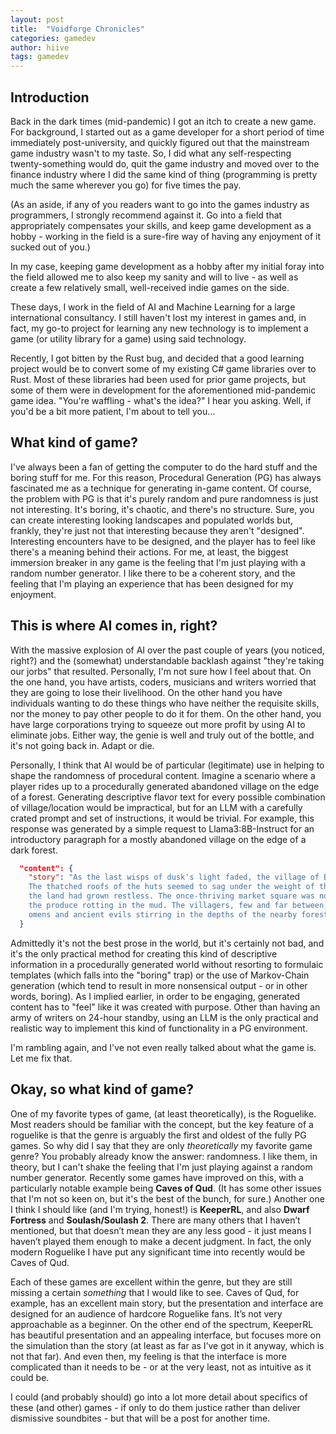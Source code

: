 ```yaml
---
layout: post
title:  "Voidforge Chronicles"
categories: gamedev
author: hiive
tags: gamedev
---
```

## Introduction
Back in the dark times (mid-pandemic) I got an itch to create a new game. For background, I started out as a game developer for a short period of time immediately post-university, and quickly figured out that the mainstream game industry wasn't to my taste.
So, I did what any self-respecting twenty-something would do, quit the game industry and moved over to the finance industry where I did the same kind of thing (programming is pretty much the same wherever you go) for five times the pay.

(As an aside, if any of you readers want to go into the games industry as programmers, I strongly recommend against it. Go into a field that appropriately compensates your skills, and keep game development as a hobby - working in the field is a sure-fire way of having any enjoyment of it sucked out of you.)

In my case, keeping game development as a hobby after my initial foray into the field allowed me to also keep my sanity and will to live - as well as create a few relatively small, well-received indie games on the side.

These days, I work in the field of AI and Machine Learning for a large international consultancy. I still haven't lost my interest in games and, in fact, my go-to project for learning any new technology is to implement a game (or utility library for a game) using said technology.

Recently, I got bitten by the Rust bug, and decided that a good learning project would be to convert some of my existing C# game libraries over to Rust. Most of these libraries had been used for prior game projects, but some of them were in development for the aforementioned mid-pandemic game idea. "You're waffling - what's the idea?" I hear you asking. Well, if you'd be a bit more patient, I'm about to tell you...

## What kind of game?
I've always been a fan of getting the computer to do the hard stuff and the boring stuff for me. For this reason, Procedural Generation (PG) has always fascinated me as a technique for generating in-game content.
Of course, the problem with PG is that it's purely random and pure randomness is just not interesting. It's boring, it's chaotic, and there's no structure.
Sure, you can create interesting looking landscapes and populated worlds but, frankly, they're just not that interesting because they aren't "designed". Interesting encounters have to be designed, and the player has to feel like there's a meaning behind their actions.
For me, at least, the biggest immersion breaker in any game is the feeling that I'm just playing with a random number generator. I like there to be a coherent story, and the feeling that I'm playing an experience that has been designed for my enjoyment.

## This is where AI comes in, right?
With the massive explosion of AI over the past couple of years (you noticed, right?) and the (somewhat) understandable backlash against "they're taking our jorbs" that resulted. Personally, I'm not sure how I feel about that. On the one hand, you have artists, coders, musicians and writers worried that they are going to lose their livelihood. On the other hand you have individuals wanting to do these things who have neither the requisite skills, nor the money to pay other people to do it for them. On the other hand, you have large corporations trying to squeeze out more profit by using AI to eliminate jobs. Either way, the genie is well and truly out of the bottle, and it's not going back in. Adapt or die.

Personally, I think that AI would be of particular (legitimate) use in helping to shape the randomness of procedural content. Imagine a scenario where a player rides up to a procedurally generated abandoned village on the edge of a forest. Generating descriptive flavor text for every possible combination of village/location would be impractical, but for an LLM with a carefully crated prompt and set of instructions, it would be trivial.
For example, this response was generated by a simple request to Llama3:8B-Instruct for an introductory paragraph for a mostly abandoned village on the edge of a dark forest.

```json
  "content": {
    "story": "As the last wisps of dusk's light faded, the village of Brindlemark lay shrouded in an unsettling silence. 
    The thatched roofs of the huts seemed to sag under the weight of the oppressive atmosphere, as if the very spirits of
    the land had grown restless. The once-thriving market square was now a scene of desolation, the stalls abandoned and
    the produce rotting in the mud. The villagers, few and far between, huddled in their homes, whispering tales of dark
    omens and ancient evils stirring in the depths of the nearby forest."
  }
```

Admittedly it's not the best prose in the world, but it's certainly not bad, and it's the only practical method for creating this kind of descriptive information in a procedurally generated world without resorting to formulaic templates (which falls into the "boring" trap) or the use of Markov-Chain generation (which tend to result in more nonsensical output - or in other words, boring). As I implied earlier, in order to be engaging, generated content has to "feel" like it was created with purpose. Other than having an army of writers on 24-hour standby, using an LLM is the only practical and realistic way to implement this kind of functionality in a PG environment.

I'm rambling again, and I've not even really talked about what the game is. Let me fix that.

## Okay, so what kind of game?
One of my favorite types of game, (at least theoretically), is the Roguelike. Most readers should be familiar with the concept, but the key feature of a roguelike is that the genre is arguably the first and oldest of the fully PG games.
So why did I say that they are only *theoretically* my favorite game genre? You probably already know the answer: randomness. I like them, in theory, but I can't shake the feeling that I'm just playing against a random number generator. Recently some games have improved on this, with a particularly notable example being **Caves of Qud**. (It has some other issues that I'm not so keen on, but it's the best of the bunch, for sure.) Another one I think I should like (and I'm trying, honest!) is **KeeperRL**, and also **Dwarf Fortress** and **Soulash/Soulash 2**. There are many others that I haven’t mentioned, but that doesn’t mean they are any less good - it just means I haven’t played them enough to make a decent judgment. In fact, the only modern Roguelike I have put any significant time into recently would be Caves of Qud.

Each of these games are excellent within the genre, but they are still missing a certain *something* that I would like to see. Caves of Qud, for example, has an excellent main story, but the presentation and interface are designed for an audience of hardcore Roguelike fans. It’s not very approachable as a beginner. On the other end of the spectrum, KeeperRL has beautiful presentation and an appealing interface, but focuses more on the simulation than the story (at least as far as I’ve got in it anyway, which is not that far). And even then, my feeling is that the interface is more complicated than it needs to be - or at the very least, not as intuitive as it could be.

I could (and probably should) go into a lot more detail about specifics of these (and other) games - if only to do them justice rather than deliver dismissive soundbites - but that will be a post for another time.


